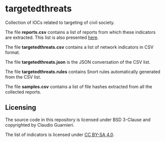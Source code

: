 # targetedthreats

Collection of IOCs related to targeting of civil society.

The file **reports.csv** contains a list of reports from which these indicators are extracted. This list is also presented [here](https://securitywithoutborders.org/resources/targeted-surveillance-reports.html).

The file **targetedthreats.csv** contains a list of network indicators in CSV format.

The file **targetedthreats.json** is the JSON conversation of the CSV list.

The file **targetedthreats.rules** contains Snort rules automatically generated from the CSV list.

The file **samples.csv** contains a list of file hashes extracted from all the
collected reports.

## Licensing

The source code in this repository is licensed under BSD 3-Clause and
copyrighted by Claudio Guarnieri.

The list of indicators is licensed under [CC BY-SA 4.0](https://creativecommons.org/licenses/by-sa/4.0/).
